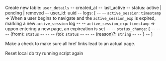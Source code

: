 Create new table: `user_details`
-- created_at
-- last_active
-- status: active | pending | removed
-- user_id: uuid
-- logs: [
-- -- `active_session`: `timestamp` => When a user begins to navigate and the `active_session_exp` is expired, marking a new `active_session` log
-- -- `active_session_exp`: `timestamp` => uppon entering a new page, an expireation is set
-- -- `status_change`: {
-- -- -- (from): `status`
-- -- -- (to): `status`
-- -- -- (reason)?: `string`
-- -- }
-- ]

Make a check to make sure all href links lead to an actual page.

Reset local db
try running script again
